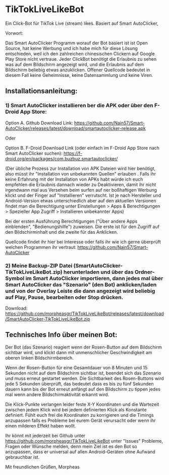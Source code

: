 # TikTokLiveLikeBot
Ein Click-Bot für TikTok Live (stream) likes. Basiert auf Smart AutoClicker, 

Vorwort:

Das Smart AutoClicker Programm worauf der Bot basiert ist ist Open Source, hat keine Werbung und ich habe mich für diese Lösung entschieden, weil ich den zahlreichen chinesischen Clickern auf Google Play Store nicht vertraue. Jeder ClickBot benötigt die Erlaubnis zu sehen was auf dem Bildschirm angezeigt wird, und die Erlaubnis auf dem Bildschirm beliebig etwas anzuklicken. Offener Quellcode bedeutet in diesem Fall keine Geheimnisse, keine Datensammlung und keine Viren.

## Installationsanleitung:

### 1) Smart AutoClicker installieren ber die APK oder über den F-Droid App Store:

Option A. Github Download Link:
https://github.com/Nain57/Smart-AutoClicker/releases/latest/download/smartautoclicker-release.apk

Oder

Option B. F-Droid Download Link (oder einfach im F-Droid App Store nach Smart AutoClicker suchen):
https://f-droid.org/en/packages/com.buzbuz.smartautoclicker/

(Der übliche Prozess zur Installation von APK Dateien wird hier benötigt, also müsst ihr "Installation von unbekannten Quellen" erlauben . Falls ihr keine Erfahrung mit der Installation von APKs habt würde ich euch empfehlen die Erlaubnis dannach wieder zu Deaktivieren, damit ihr nicht irgendwann mal aus Versehen beim surfen auf ner boßhaftigen Werbung klickt und der Finger auf "Installieren" verrutscht. Ist je nach Hersteller und Android-Version etwas unterschiedlich aber auf den aktuellen Versionen findet man die Berechtigung unter Einstellungen > Apps & Berechtigungen > Spezieller App Zugriff > Installieren unbekannter Apps)

Bei der ersten Ausführung Berechtigungen ("Über andere Apps einblenden", "Bedienungshilfe") zuweisen. Die erste ist für den Zugriff auf den Bildschirminhalt und die zweite für das Anklicken.

Quellcode findet ihr hier bei Interesse oder falls ihr wie ich gerne überprüft welchen Programmen ihr vertraut:
https://github.com/Nain57/Smart-AutoClicker

### 2) Meine Backup-ZIP Datei (SmartAutoClicker-TikTokLiveLikeBot.zip) herunterladen und über das Ordner-Symbol im Smart AutoClicker importieren, dann jedes mal über Smart AutoClicker das "Szenario" (den Bot) anklicken/laden und von der Overlay Leiste die dann angezeigt wird beliebig auf Play, Pause, bearbeiten oder Stop drücken.

Download:
https://github.com/morpheasgr/TikTokLiveLikeBot/releases/latest/download/SmartAutoClicker-TikTokLiveLikeBot.zip


## Technisches Info über meinen Bot:
Der Bot (das Szenario) reagiert wenn der Rosen-Button auf dem Bildschirm sichtbar wird, und klickt dann mit unmenschlicher Geschwindigkeit am oberen linken Bildschirmbereich.

Wenn der Rosen-Button für eine Gesamtdauer von 8 Minuten und 15 Sekunden nicht auf dem Bildschirm sichtbar ist, beendet sich das Szenario und muss erneut gestartet werden.
Die Sichtbarkeit des Rosen-Buttons wird jede 5 Sekunden überprüft, das bedeutet dass es bis zu fünf Sekunden dauern kann bis der Bot erneut anfängt auf den Bildschirm zu tippen jedes mal wenn andere Bildschirmaktivität erkannt wird.

Die Klick-Punkte verlangen leider feste X-Y Koordinaten und die Wartezeit zwischen jedem Klick wird bei jedem definierten Klick als Konstante definiert. Fühlt euch frei die Koordinaten zu korrigieren und die Timings anzupassen falls es Probleme bei eurem Gerät verursacht oder wenn ihr einen milderen Effekt haben wollt.

Ihr könnt mit jederzeit bei Github unter https://github.com/morpheasgr/TikTokLiveLikeBot unter "Issues" Probleme, Fragen oder Wünsche melden, denn mein Ziel ist es den Bot so anzupassen, dass er universal auf allen Android-Geräten ohne Aufwand gebrauchbar ist.

Mit freundlichen Grüßen,
Morpheas
